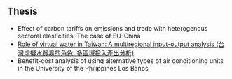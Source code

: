 ## Thesis
* Effect of carbon tariffs on emissions and trade with heterogenous sectoral elasticities: The case of EU-China
* [Role of virtual water in Taiwan: A multiregional input-output analysis (台灣虛擬水貿易的角色: 多區域投入產出分析)](https://tdr.lib.ntu.edu.tw/jspui/handle/123456789/85389)
* Benefit-cost analysis of using alternative types of air conditioning units in the University of the Philippines Los Baños
